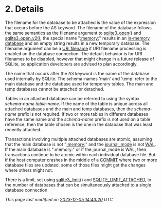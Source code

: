 # 2\. Details


The filename for the database to be attached is the value of
the expression that occurs before the AS keyword.
The filename of the database follows the same semantics as the
filename argument to [sqlite3\_open()](c3ref/open.html) and [sqlite3\_open\_v2()](c3ref/open.html); the
special name "[:memory:](inmemorydb.html)" results in an [in\-memory database](inmemorydb.html) and an
empty string results in a new temporary database.
The filename argument can be a [URI filename](uri.html) if URI filename processing
is enabled on the database connection. The default behavior is for
URI filenames to be disabled, however that might change in a future release
of SQLite, so application developers are advised to plan accordingly.



The name that occurs after the AS keyword is the name of the database
used internally by SQLite.
The schema\-names 'main' and 
'temp' refer to the main database and the database used for 
temporary tables. The main and temp databases cannot be attached or
detached.


 Tables in an attached database can be referred to using the syntax 
*schema\-name.table\-name*. If the name of the table is unique
across all attached databases and the main and temp databases, then the
*schema\-name* prefix is not required. If two or more tables in
different databases have the same name and the 
*schema\-name* prefix is not used on a table reference, then the
table chosen is the one in the database that was least recently attached.



Transactions involving multiple attached databases are atomic,
assuming that the main database is not "[:memory:](inmemorydb.html)" and the 
[journal\_mode](pragma.html#pragma_journal_mode) is not [WAL](wal.html). If the main
database is ":memory:" or if the journal\_mode is WAL, then 
transactions continue to be atomic within each individual
database file. But if the host computer crashes in the middle
of a [COMMIT](lang_transaction.html) where two or more database files are updated,
some of those files might get the changes where others
might not.



 There is a limit, set using [sqlite3\_limit()](c3ref/limit.html) and 
[SQLITE\_LIMIT\_ATTACHED](c3ref/c_limit_attached.html#sqlitelimitattached), to the number of databases that can be
simultaneously attached to a single database connection.


*This page last modified on [2023\-12\-05 14:43:20](https://sqlite.org/docsrc/honeypot) UTC* 


